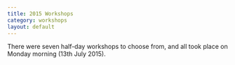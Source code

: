 ```yaml
---
title: 2015 Workshops
category: workshops
layout: default
---
```


There were seven half-day workshops to choose from, and all took place
on Monday morning (13th July 2015).

